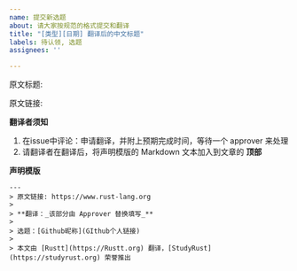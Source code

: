 ```yaml
---
name: 提交新选题
about: 请大家按规范的格式提交和翻译
title: "[类型][日期] 翻译后的中文标题"
labels: 待认领, 选题
assignees: ''

---
```


原文标题: 

原文链接: 

<!--
    **选题者须知**
1. 修改 issue 标题：将 `类型` 修改为为 文章、书籍、资讯 中的一个，并将 `日期` 和 `标题` 进行替换
2. 将上面的原文标题、原文链接和下面声明模版中的 `原文链接`、`选题` 替换成相应的内容
-->

**翻译者须知**

1. 在issue中评论：申请翻译，并附上预期完成时间，等待一个 approver 来处理
2. 请翻译者在翻译后，将声明模版的 Markdown 文本加入到文章的 **顶部**

**声明模版**

```
---
> 原文链接: https://www.rust-lang.org
> 
> **翻译：_该部分由 Approver 替换填写_**
>
> 选题：[Github昵称](GIthub个人链接)
>
> 本文由 [Rustt](https://Rustt.org) 翻译，[StudyRust](https://studyrust.org) 荣誉推出
```
